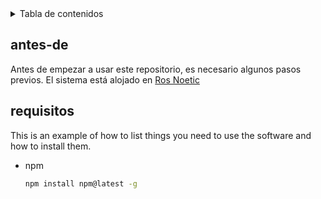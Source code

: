 <!-- Contenido -->
<details>
  <summary>Tabla de contenidos</summary>
  <ol>
    <li>
      <a href="#getting-started">Getting Started</a>
      <ul>
        <li><a href="#prerequisites">Prerequisites</a></li>
        <li><a href="#installation">Installation</a></li>
      </ul>
    </li>
  </ol>
</details>


<!-- Antes de empezar -->
## antes-de

<p>Antes de empezar a usar este repositorio, es necesario algunos pasos previos. El sistema está alojado en <a href="http://wiki.ros.org/noetic">Ros Noetic </a></p>

## requisitos
This is an example of how to list things you need to use the software and how to install them.
* npm
  ```sh
  npm install npm@latest -g
  ```

